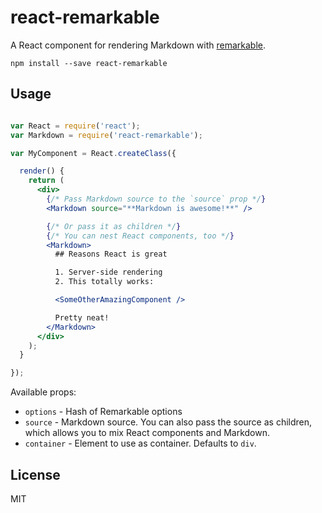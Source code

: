 react-remarkable
=================

A React component for rendering Markdown with [remarkable](https://github.com/jonschlinkert/remarkable).

```
npm install --save react-remarkable
```

## Usage

```jsx

var React = require('react');
var Markdown = require('react-remarkable');

var MyComponent = React.createClass({

  render() {
    return (
      <div>
        {/* Pass Markdown source to the `source` prop */}
        <Markdown source="**Markdown is awesome!**" />

        {/* Or pass it as children */}
        {/* You can nest React components, too */}
        <Markdown>
          ## Reasons React is great

          1. Server-side rendering
          2. This totally works:

          <SomeOtherAmazingComponent />

          Pretty neat!
        </Markdown>
      </div>
    );
  }

});

```

Available props:

- `options` - Hash of Remarkable options
- `source`  - Markdown source. You can also pass the source as children, which allows you to mix React components and Markdown.
- `container` - Element to use as container. Defaults to `div`.

## License
MIT
